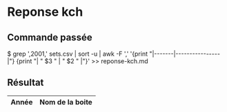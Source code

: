 # Reponse kch

## Commande passée

  $ grep ',2001,' sets.csv | sort -u | awk -F ',' '{print "|-------|----------------|"} {print "| " $3 " | " $2 " |"}' >> reponse-kch.md

  ## Résultat

| Année | Nom de la boite |
| ----- | --------------- |

